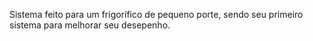 Sistema feito para um frigorífico de pequeno porte, sendo seu primeiro sistema para melhorar seu desepenho.
